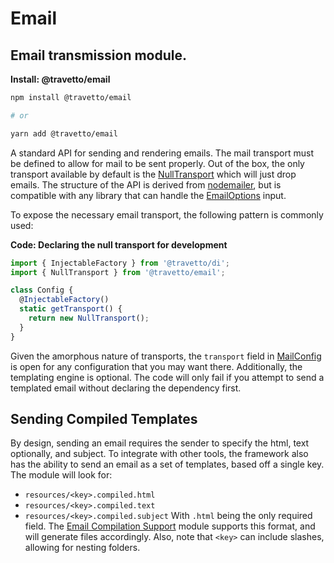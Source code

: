 <!-- This file was generated by @travetto/doc and should not be modified directly -->
<!-- Please modify https://github.com/travetto/travetto/tree/main/module/email/DOC.tsx and execute "npx trv doc" to rebuild -->
# Email

## Email transmission module.

**Install: @travetto/email**
```bash
npm install @travetto/email

# or

yarn add @travetto/email
```

A standard API for sending and rendering emails. The mail transport must be defined to allow for mail to be sent properly.  Out of the box, the only transport available by default is the [NullTransport](https://github.com/travetto/travetto/tree/main/module/email/src/transport.ts#L16) which will just drop emails. The structure of the API is derived from  [nodemailer](https://nodemailer.com/about/), but is compatible with any library that can handle the [EmailOptions](https://github.com/travetto/travetto/tree/main/module/email/src/types.ts#L44) input. 

To expose the necessary email transport, the following pattern is commonly used:

**Code: Declaring the null transport for development**
```typescript
import { InjectableFactory } from '@travetto/di';
import { NullTransport } from '@travetto/email';

class Config {
  @InjectableFactory()
  static getTransport() {
    return new NullTransport();
  }
}
```

Given the amorphous nature of transports, the `transport` field in [MailConfig](https://github.com/travetto/travetto/tree/main/module/email/src/config.ts#L7) is open for any configuration that you may want there. Additionally, the templating engine is optional.  The code will only fail if you attempt to send a templated email without declaring the dependency first.

## Sending Compiled Templates
By design, sending an email requires the sender to specify the html, text optionally, and subject.  To integrate with other tools, the framework also has the ability to send an email as a set of templates, based off a single key. The module will look for:
   *  `resources/<key>.compiled.html`
   *  `resources/<key>.compiled.text`
   *  `resources/<key>.compiled.subject`
With `.html` being the only required field.  The [Email Compilation Support](https://github.com/travetto/travetto/tree/main/module/email-compiler#readme "Email compiling module") module supports this format, and will generate files accordingly. Also, note that `<key>` can include slashes, allowing for nesting folders.
